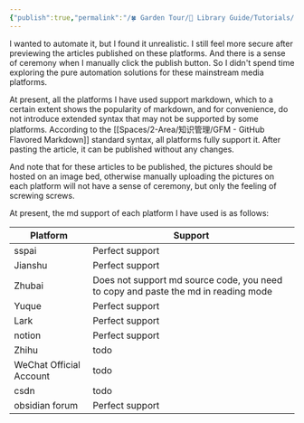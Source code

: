 ```yaml
---
{"publish":true,"permalink":"/🍀 Garden Tour/🧰 Library Guide/Tutorials/Practical exploration of content distribution from this library to mainstream media platforms.md","title":"Practical exploration of content distribution from this library to mainstream media platforms","created":"2022-08-25","modified":"2023-03-14","published":"2025-07-09T09:48:07.943+08:00","cssclasses":""}
---
```


I wanted to automate it, but I found it unrealistic. I still feel more secure after previewing the articles published on these platforms. And there is a sense of ceremony when I manually click the publish button. So I didn't spend time exploring the pure automation solutions for these mainstream media platforms.

At present, all the platforms I have used support markdown, which to a certain extent shows the popularity of markdown, and for convenience, do not introduce extended syntax that may not be supported by some platforms. According to the [[Spaces/2-Area/知识管理/GFM - GitHub Flavored Markdown]] standard syntax, all platforms fully support it. After pasting the article, it can be published without any changes.

And note that for these articles to be published, the pictures should be hosted on an image bed, otherwise manually uploading the pictures on each platform will not have a sense of ceremony, but only the feeling of screwing screws.

At present, the md support of each platform I have used is as follows:

| Platform | Support |
| ------------ | ---------------------------------------- |
| sspai | Perfect support |
| Jianshu | Perfect support |
| Zhubai | Does not support md source code, you need to copy and paste the md in reading mode |
| Yuque | Perfect support |
| Lark | Perfect support |
| notion | Perfect support |
| Zhihu | todo |
| WeChat Official Account | todo |
| csdn | todo |
| obsidian forum | Perfect support | 